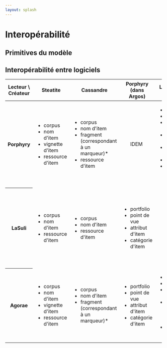 ```yaml
---
layout: splash
---
```


# Interopérabilité

## Primitives du modèle

## Interopérabilité entre logiciels

<table>

<thead>
<th>Lecteur \ Créateur</th>
<th>Steatite</th>
<th>Cassandre</th>
<th>Porphyry (dans Argos)</th>
<th>LaSuli (dans Argos)</th>
<th>Agorae (dans Argos)</th>
</thead>
<tbody>
 
<tr>
<th>Porphyry</th>

<td><ul>
<li>corpus</li>
<li>nom d'item</li>
<li>vignette d'item</li>
<li>ressource d'item</li>
</ul></td>

<td><ul>
<li>corpus</li>
<li>nom d'item</li>
<li>fragment (correspondant à un marqueur)*</li>
<li>ressource d'item</li>
</ul></td>

<td><ul>IDEM</ul></td>

<td><ul>
<li>portfolio</li>
<li>corpus</li>
<li>point de vue</li>
<li>attribut d'item</li>
<li>catégorie d'item</li>
<li>fragment*</li>
<li>catégorie de fragment*</li>
</ul></td>

<td><ul>
<li>portfolio</li>
<li>corpus</li>
<li>point de vue</li>
<li>attribut d'item (dont vignette et ressource)</li>
<li>catégorie d'item</li>
</ul></td>

</tr>
<tr>
<th>LaSuli</th>
 
<td><ul>
<li>corpus</li>
<li>nom d'item</li>
<li>ressource d'item</li>
</ul></td>

<td><ul>
<li>corpus</li>
<li>nom d'item</li>
<li>ressource d'item</li>
</ul></td>

<td><ul>
<li>portfolio</li>
<li>point de vue</li>
<li>attribut d'item</li>
<li>catégorie d'item</li>
</ul></td>

<td><ul>IDEM</ul></td>

<td><ul>
<li>portfolio</li>
<li>corpus</li>
<li>point de vue</li>
<li>attribut d'item (dont vignette et ressource)</li>
<li>catégorie d'item</li>
</ul></td> 

</tr>
<tr>
<th>Agorae</th>

<td><ul>
<li>corpus</li>
<li>nom d'item</li>
<li>vignette d'item</li>
<li>ressource d'item</li>
</ul></td>

<td><ul>
<li>corpus</li>
<li>nom d'item</li>
<li>fragment (correspondant à un marqueur)*</li>
</ul></td>

<td><ul>
<li>portfolio</li>
<li>point de vue</li>
<li>attribut d'item</li>
<li>catégorie d'item</li>
</ul></td>

<td><ul>
<li>portfolio</li>
<li>corpus</li>
<li>point de vue</li>
<li>attribut d'item (dont ressource)</li>
<li>catégorie d'item</li>
</ul></td>

<td><ul>IDEM</ul></td>

</tr>
</tbody>
</table>
